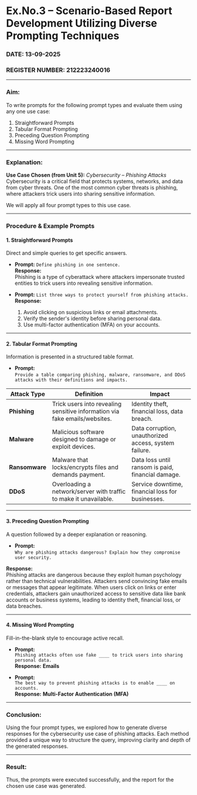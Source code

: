# Ex.No.3 – Scenario-Based Report Development Utilizing Diverse Prompting Techniques  

### DATE:  13-09-2025
### REGISTER NUMBER:  212223240016

---

### **Aim:**  
To write prompts for the following prompt types and evaluate them using any one use case:  
1. Straightforward Prompts  
2. Tabular Format Prompting  
3. Preceding Question Prompting  
4. Missing Word Prompting  

---

### **Explanation:**  
**Use Case Chosen (from Unit 5):** *Cybersecurity – Phishing Attacks*  
Cybersecurity is a critical field that protects systems, networks, and data from cyber threats. One of the most common cyber threats is phishing, where attackers trick users into sharing sensitive information.  

We will apply all four prompt types to this use case.  

---

### **Procedure & Example Prompts**

#### **1. Straightforward Prompts**  
Direct and simple queries to get specific answers.  

- **Prompt:** `Define phishing in one sentence.`  
  **Response:**  
  Phishing is a type of cyberattack where attackers impersonate trusted entities to trick users into revealing sensitive information.  

- **Prompt:** `List three ways to protect yourself from phishing attacks.`  
  **Response:**  
  1. Avoid clicking on suspicious links or email attachments.  
  2. Verify the sender's identity before sharing personal data.  
  3. Use multi-factor authentication (MFA) on your accounts.  

---

#### **2. Tabular Format Prompting**  
Information is presented in a structured table format.  

- **Prompt:**  
  `Provide a table comparing phishing, malware, ransomware, and DDoS attacks with their definitions and impacts.`  

| **Attack Type** | **Definition** | **Impact** |
|-----------------|---------------|------------|
| **Phishing** | Trick users into revealing sensitive information via fake emails/websites. | Identity theft, financial loss, data breach. |
| **Malware** | Malicious software designed to damage or exploit devices. | Data corruption, unauthorized access, system failure. |
| **Ransomware** | Malware that locks/encrypts files and demands payment. | Data loss until ransom is paid, financial damage. |
| **DDoS** | Overloading a network/server with traffic to make it unavailable. | Service downtime, financial loss for businesses. |

---

#### **3. Preceding Question Prompting**  
A question followed by a deeper explanation or reasoning.  

- **Prompt:**  
  `Why are phishing attacks dangerous? Explain how they compromise user security.`  

**Response:**  
Phishing attacks are dangerous because they exploit human psychology rather than technical vulnerabilities. Attackers send convincing fake emails or messages that appear legitimate. When users click on links or enter credentials, attackers gain unauthorized access to sensitive data like bank accounts or business systems, leading to identity theft, financial loss, or data breaches.  

---

#### **4. Missing Word Prompting**  
Fill-in-the-blank style to encourage active recall.  

- **Prompt:**  
  `Phishing attacks often use fake ____ to trick users into sharing personal data.`  
  **Response:** **Emails**  

- **Prompt:**  
  `The best way to prevent phishing attacks is to enable ____ on accounts.`  
  **Response:** **Multi-Factor Authentication (MFA)**  

---

### **Conclusion:**  
Using the four prompt types, we explored how to generate diverse responses for the cybersecurity use case of phishing attacks. Each method provided a unique way to structure the query, improving clarity and depth of the generated responses.  

---

### **Result:**  
Thus, the prompts were executed successfully, and the report for the chosen use case was generated.  

